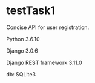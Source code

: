# testTask1

Concise API for user registration.

Python 3.6.10

Django 3.0.6

Django REST framework 3.11.0

db: SQLite3

